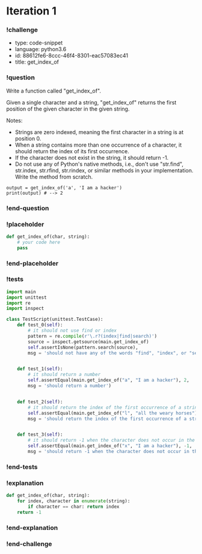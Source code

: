 # Iteration 1

### !challenge

* type: code-snippet
* language: python3.6
* id: 88612fe6-8ccc-46f4-8301-eac57083ec41
* title: get_index_of

### !question

Write a function called "get_index_of".

Given a single character and a string, "get_index_of" returns the first position of the given character in the given string.

Notes:
* Strings are zero indexed, meaning the first character in a string is at position 0.
* When a string contains more than one occurrence of a character, it should return the index of its first occurrence.
* If the character does not exist in the string, it should return -1.
* Do not use any of Python's native methods, i.e., don't use "str.find", str.index, str.rfind, str.rindex,  or similar methods in your implementation. Write the method from scratch.

```
output = get_index_of('a', 'I am a hacker')
print(output) # --> 2
```

### !end-question

### !placeholder

```python
def get_index_of(char, string):
    # your code here
    pass


```

### !end-placeholder

### !tests

```python
import main
import unittest
import re
import inspect

class TestScript(unittest.TestCase):
    def test_0(self):
        # it should not use find or index
        pattern = re.compile(r'\.r?(index|find|search)')
        source = inspect.getsource(main.get_index_of)
        self.assertIsNone(pattern.search(source),
        msg = 'should not have any of the words "find", "index", or "search" in the function')


    def test_1(self):
        # it should return a number
        self.assertEqual(main.get_index_of("a", "I am a hacker"), 2,
        msg = 'should return a number')


    def test_2(self):
        # it should return the index of the first occurrence of a string
        self.assertEqual(main.get_index_of("l", "all the weary horses"), 1,
        msg = 'should return the index of the first occurrence of a string')


    def test_3(self):
        # it should return -1 when the character does not occur in the string
        self.assertEqual(main.get_index_of("x", "I am a hacker"), -1,
        msg = 'should return -1 when the character does not occur in the string')

```

### !end-tests

### !explanation
```python
def get_index_of(char, string):
    for index, character in enumerate(string):
        if character == char: return index
    return -1
```
### !end-explanation

### !end-challenge
